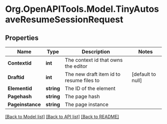 # Org.OpenAPITools.Model.TinyAutosaveResumeSessionRequest

## Properties

Name | Type | Description | Notes
------------ | ------------- | ------------- | -------------
**Contextid** | **int** | The context id that owns the editor | 
**Draftid** | **int** | The new draft item id to resume files to | [default to null]
**Elementid** | **string** | The ID of the element | 
**Pagehash** | **string** | The page hash | 
**Pageinstance** | **string** | The page instance | 

[[Back to Model list]](../README.md#documentation-for-models) [[Back to API list]](../README.md#documentation-for-api-endpoints) [[Back to README]](../README.md)

